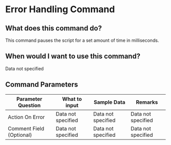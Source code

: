 <!--TITLE: Error Handling Command -->
<!-- SUBTITLE: a command in the Misc Commands group -->
# Error Handling Command


## What does this command do?
This command pauses the script for a set amount of time in milliseconds.


## When would I want to use this command?
Data not specified


## Command Parameters
| Parameter Question   	| What to input  	|  Sample Data 	| Remarks  	|
| ---                    | ---               | ---           | ---       |
|Action On Error|Data not specified|Data not specified|Data not specified|
|Comment Field (Optional)|Data not specified|Data not specified|Data not specified|


